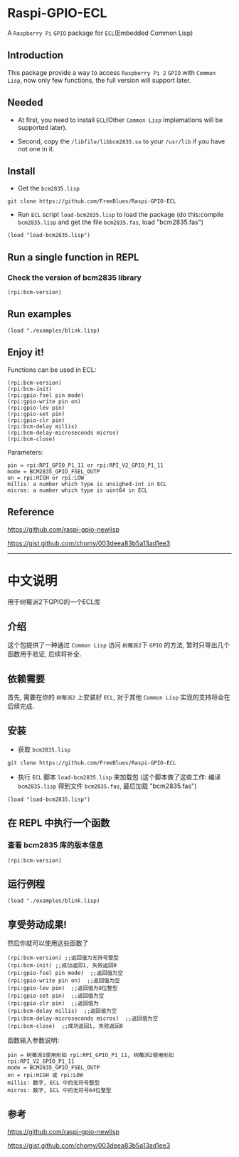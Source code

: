 # Raspi-GPIO-ECL

A `Raspberry Pi` `GPIO` package for `ECL`(Embedded Common Lisp)

##  Introduction

This package provide a way to access `Raspberry Pi 2` `GPIO` with `Common Lisp`, now only few functions, the full version will support later.

##  Needed 

- At first, you need to install `ECL`(Other `Common Lisp` implemations will be supported later). 

- Second, copy the `/libfile/libbcm2835.so` to your `/usr/lib` if you have not one in it.

##  Install

- Get the `bcm2835.lisp`    
```
git clone https://github.com/FreeBlues/Raspi-GPIO-ECL   
``` 

- Run `ECL` script `load-bcm2835.lisp` to load the package (do this:compile `bcm2835.lisp` and get the file `bcm2835.fas`, load "bcm2835.fas")   
```
(load "load-bcm2835.lisp")   
```

##  Run a single function in REPL

### Check the version of bcm2835 library
```
(rpi:bcm-version)
```

##  Run examples
```
(load "./examples/blink.lisp)
```


##  Enjoy it!   

Functions can be used in ECL:
```
(rpi:bcm-version)
(rpi:bcm-init)                                                               
(rpi:gpio-fsel pin mode)                                           
(rpi:gpio-write pin on)                                            
(rpi:gpio-lev pin)                                                       
(rpi:gpio-set pin)                                                      
(rpi:gpio-clr pin)                                                       
(rpi:bcm-delay millis)                                                   
(rpi:bcm-delay-microseconds micros)                                      
(rpi:bcm-close)
```
Parameters:
```
pin = rpi:RPI_GPIO_P1_11 or rpi:RPI_V2_GPIO_P1_11
mode = BCM2835_GPIO_FSEL_OUTP
on = rpi:HIGH or rpi:LOW
millis: a number which type is unsighed-int in ECL
micros: a number which type is uint64 in ECL
```

##  Reference

https://github.com/raspi-gpio-newlisp   

https://gist.github.com/chomy/003deea83b5a13ad1ee3

---

# 中文说明

用于树莓派2下GPIO的一个ECL库

##  介绍

这个包提供了一种通过 `Common Lisp` 访问 `树莓派2`下 `GPIO` 的方法, 暂时只导出几个函数用于验证, 后续将补全.

##  依赖需要

首先, 需要在你的 `树莓派2` 上安装好 `ECL`, 对于其他 `Common Lisp` 实现的支持将会在后续完成.

##  安装

- 获取 `bcm2835.lisp` 
```
git clone https://github.com/FreeBlues/Raspi-GPIO-ECL
```
- 执行 `ECL` 脚本 `load-bcm2835.lisp` 来加载包 (这个脚本做了这些工作: 编译 `bcm2835.lisp` 得到文件 `bcm2835.fas`, 最后加载 "bcm2835.fas")   
```
(load "load-bcm2835.lisp")   
```

##  在 REPL 中执行一个函数

### 查看 bcm2835 库的版本信息
```
(rpi:bcm-version)
```

##  运行例程
```
(load "./examples/blink.lisp)
```

##  享受劳动成果!

然后你就可以使用这些函数了

```
(rpi:bcm-version) ;;返回值为无符号整型
(rpi:bcm-init) ;;成功返回1, 失败返回0                                                               
(rpi:gpio-fsel pin mode)  ;;返回值为空                                           
(rpi:gpio-write pin on)  ;;返回值为空                               
(rpi:gpio-lev pin)  ;;返回值为8位整型                                                       
(rpi:gpio-set pin)  ;;返回值为空                                      
(rpi:gpio-clr pin)  ;;返回值为                                           
(rpi:bcm-delay millis)  ;;返回值为空                                            
(rpi:bcm-delay-microseconds micros)  ;;返回值为空                                      
(rpi:bcm-close)  ;;成功返回1, 失败返回0 
```

函数输入参数说明:
```
pin = 树莓派1使用形如 rpi:RPI_GPIO_P1_11, 树莓派2使用形如 rpi:RPI_V2_GPIO_P1_11
mode = BCM2835_GPIO_FSEL_OUTP
on = rpi:HIGH 或 rpi:LOW
millis: 数字, ECL 中的无符号整型
micros: 数字, ECL 中的无符号64位整型
```


##  参考

https://github.com/raspi-gpio-newlisp   

https://gist.github.com/chomy/003deea83b5a13ad1ee3
